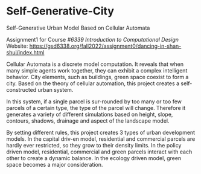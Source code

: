 # Self-Generative-City
 Self-Generative Urban Model Based on Cellular Automata

Assignment1 for Course _#6339 Introduction to Computational Design_
Website: https://gsd6338.org/fall2022/assignment0/dancing-in-shan-shui/index.html


Cellular Automata is a discrete model computation. It reveals that when many simple agents work together, they can exhibit a complex intelligent behavior. City elements, such as buildings, green space coexist to form a city. Based on the theory of cellular automation, this project creates a self-constructed urban system. 

In this system, if a single parcel is sur-rounded by too many or too few parcels of a certain type, the type of the parcel will change. Therefore it generates a variety of different simulations based on height, slope, contours, shadows, drainage and aspect of the landscape model.

By setting different rules, this project creates 3 types of urban development models. In the capital driv-en model, residential and commercial parcels are hardly ever restricted, so they grow to their density limits. In the policy driven model, residential, commercial and green parcels interact with each other to create a dynamic balance. In the ecology driven model, green space becomes a major consideration.
